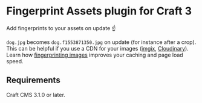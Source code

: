 # Fingerprint Assets plugin for Craft 3

Add fingerprints to your assets on update ☝️

`dog.jpg` becomes `dog.f1553871350.jpg` on update (for instance after a crop). This can be helpful if you use a CDN for your images ([imgix](https://www.imgix.com), [Cloudinary](https://cloudinary.com)). Learn how [fingerprinting images](https://docs.imgix.com/best-practices/fingerprinting-images-to-improve-page-load-speed) improves your caching and page load speed.

## Requirements

Craft CMS 3.1.0 or later.

